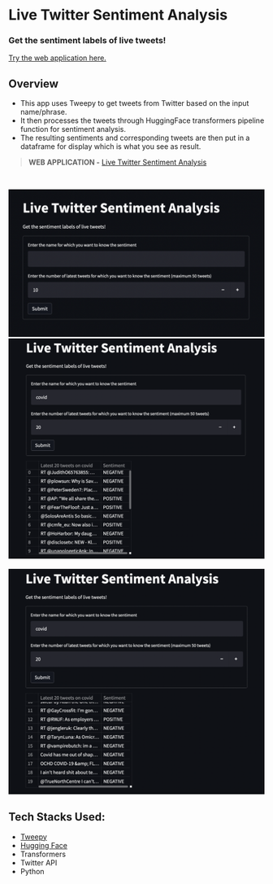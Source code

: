 # Live Twitter Sentiment Analysis

### Get the sentiment labels of live tweets!


[Try the web application here.](https://share.streamlit.io/anweasha/live-twitter-sentiment-analysis/main/twitter_analysis.py)


## Overview
- This app uses Tweepy to get tweets from Twitter based on the input name/phrase. 
- It then processes the tweets through HuggingFace transformers pipeline function for sentiment analysis. 
- The resulting sentiments and corresponding tweets are then put in a dataframe for display which is what you see as result.


> **WEB APPLICATION -** [Live Twitter Sentiment Analysis](https://share.streamlit.io/anweasha/live-twitter-sentiment-analysis/main/twitter_analysis.py)
<br>

<img src="https://github.com/anweasha/Live-Twitter-Sentiment-Analysis/blob/main/images/twitter%20sentiment%20analysis-1.png" width=700><br>
<img src="https://github.com/anweasha/Live-Twitter-Sentiment-Analysis/blob/main/images/twitter%20sentiment%20analysis-2.png" width=600><br>
<br><img src="https://github.com/anweasha/Live-Twitter-Sentiment-Analysis/blob/main/images/twitter%20sentiment%20analysis-3.png" width=600><br>


## Tech Stacks Used:
- [Tweepy](https://docs.tweepy.org/en/stable/)
- [Hugging Face](https://huggingface.co)
- Transformers
- Twitter API
- Python
